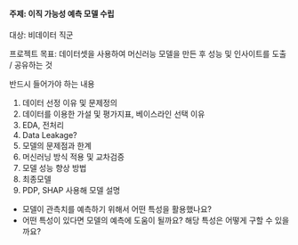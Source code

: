 #### 주제: 이직 가능성 예측 모델 수립 

대상: 비데이터 직군

프로젝트 목표: 데이터셋을 사용하여 머신러능 모델을 만든 후 성능 및 인사이트를 도출 / 공유하는 것

반드시 들어가야 하는 내용
1. 데이터 선정 이유 및 문제정의
2. 데이터를 이용한 가설 및 평가지표, 베이스라인 선택 이유
3. EDA, 전처리
4. Data Leakage?
5. 모델의 문제점과 한계
6. 머신러닝 방식 적용 및 교차검증
7. 모델 성능 향상 방법
8. 최종모델
9. PDP, SHAP 사용해 모델 설명 

* 모델이 관측치를 예측하기 위해서 어떤 특성을 활용했나요?
* 어떤 특성이 있다면 모델의 예측에 도움이 될까요? 해당 특성은 어떻게 구할 수 있을까요?
